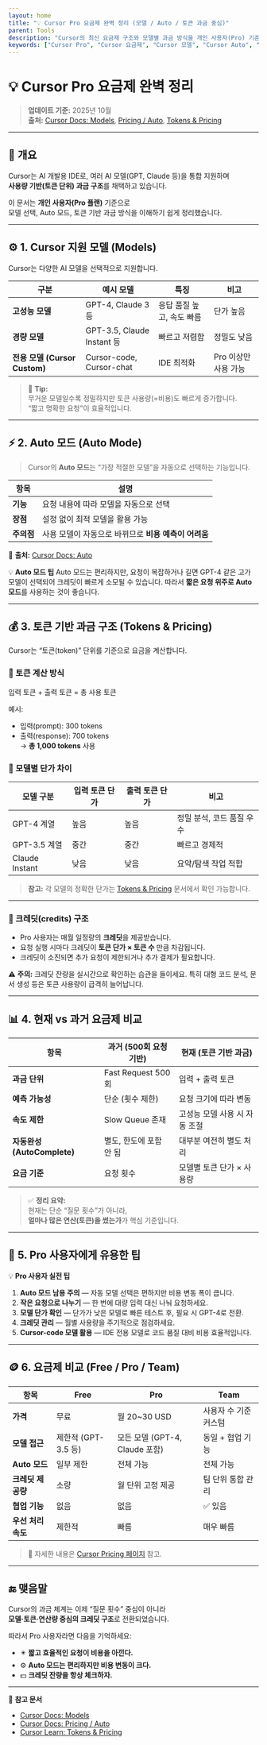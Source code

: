 ```yaml
---
layout: home
title: "💡 Cursor Pro 요금제 완벽 정리 (모델 / Auto / 토큰 과금 중심)"
parent: Tools
description: "Cursor의 최신 요금제 구조와 모델별 과금 방식을 개인 사용자(Pro) 기준으로 정리한 문서입니다."
keywords: ["Cursor Pro", "Cursor 요금제", "Cursor 모델", "Cursor Auto", "Cursor 과금", "Cursor Token", "Cursor Pricing"]
---
```


# 💡 Cursor Pro 요금제 완벽 정리

> **업데이트 기준:** 2025년 10월  
> **출처:** [Cursor Docs: Models](https://cursor.com/docs/models), [Pricing / Auto](https://cursor.com/docs/account/pricing), [Tokens & Pricing](https://cursor.com/learn/tokens-pricing)

---

## 📘 개요

Cursor는 AI 개발용 IDE로, 여러 AI 모델(GPT, Claude 등)을 통합 지원하며  
**사용량 기반(토큰 단위) 과금 구조**를 채택하고 있습니다.  

이 문서는 **개인 사용자(Pro 플랜)** 기준으로  
모델 선택, Auto 모드, 토큰 기반 과금 방식을 이해하기 쉽게 정리했습니다.

---

## ⚙️ 1. Cursor 지원 모델 (Models)

Cursor는 다양한 AI 모델을 선택적으로 지원합니다.

| 구분 | 예시 모델 | 특징 | 비고 |
|------|------------|------|------|
| **고성능 모델** | GPT-4, Claude 3 등 | 응답 품질 높고, 속도 빠름 | 단가 높음 |
| **경량 모델** | GPT-3.5, Claude Instant 등 | 빠르고 저렴함 | 정밀도 낮음 |
| **전용 모델 (Cursor Custom)** | Cursor-code, Cursor-chat | IDE 최적화 | Pro 이상만 사용 가능 |

> 💬 **Tip:**  
> 무거운 모델일수록 정밀하지만 토큰 사용량(=비용)도 빠르게 증가합니다.  
> “짧고 명확한 요청”이 효율적입니다.

---

## ⚡ 2. Auto 모드 (Auto Mode)

> Cursor의 **Auto 모드**는 “가장 적절한 모델”을 자동으로 선택하는 기능입니다.

| 항목 | 설명 |
|------|------|
| **기능** | 요청 내용에 따라 모델을 자동으로 선택 |
| **장점** | 설정 없이 최적 모델을 활용 가능 |
| **주의점** | 사용 모델이 자동으로 바뀌므로 **비용 예측이 어려움** |

📎 **출처:** [Cursor Docs: Auto](https://cursor.com/docs/account/pricing)

<div class="note">
💡 <b>Auto 모드 팁</b>  
Auto 모드는 편리하지만, 요청이 복잡하거나 길면  
GPT-4 같은 고가 모델이 선택되어 크레딧이 빠르게 소모될 수 있습니다.  
따라서 <b>짧은 요청 위주로 Auto 모드</b>를 사용하는 것이 좋습니다.
</div>

---

## 💰 3. 토큰 기반 과금 구조 (Tokens & Pricing)

Cursor는 “토큰(token)” 단위를 기준으로 요금을 계산합니다.

### 🔹 토큰 계산 방식

입력 토큰 + 출력 토큰 = 총 사용 토큰


예시:
- 입력(prompt): 300 tokens  
- 출력(response): 700 tokens  
→ **총 1,000 tokens** 사용  

### 🔹 모델별 단가 차이

| 모델 구분 | 입력 토큰 단가 | 출력 토큰 단가 | 비고 |
|------------|----------------|----------------|------|
| GPT-4 계열 | 높음 | 높음 | 정밀 분석, 코드 품질 우수 |
| GPT-3.5 계열 | 중간 | 중간 | 빠르고 경제적 |
| Claude Instant | 낮음 | 낮음 | 요약/탐색 작업 적합 |

> **참고:** 각 모델의 정확한 단가는 [Tokens & Pricing](https://cursor.com/learn/tokens-pricing) 문서에서 확인 가능합니다.

---

### 🔹 크레딧(credits) 구조

- Pro 사용자는 매월 일정량의 **크레딧**을 제공받습니다.  
- 요청 실행 시마다 크레딧이 **토큰 단가 × 토큰 수** 만큼 차감됩니다.  
- 크레딧이 소진되면 추가 요청이 제한되거나 추가 결제가 필요합니다.  

<div class="highlight">
⚠️ <b>주의:</b>  
크레딧 잔량을 실시간으로 확인하는 습관을 들이세요.  
특히 대형 코드 분석, 문서 생성 등은 토큰 사용량이 급격히 늘어납니다.
</div>

---

## 📊 4. 현재 vs 과거 요금제 비교

| 항목 | 과거 (500회 요청 기반) | 현재 (토큰 기반 과금) |
|------|-------------------------|------------------------|
| **과금 단위** | Fast Request 500회 | 입력 + 출력 토큰 |
| **예측 가능성** | 단순 (횟수 제한) | 요청 크기에 따라 변동 |
| **속도 제한** | Slow Queue 존재 | 고성능 모델 사용 시 자동 조절 |
| **자동완성(AutoComplete)** | 별도, 한도에 포함 안 됨 | 대부분 여전히 별도 처리 |
| **요금 기준** | 요청 횟수 | 모델별 토큰 단가 × 사용량 |

> ✅ **정리 요약:**  
> 현재는 단순 “질문 횟수”가 아니라,  
> **얼마나 많은 연산(토큰)을 썼는가**가 핵심 기준입니다.

---

## 🧠 5. Pro 사용자에게 유용한 팁

<div class="tip">
💡 <b>Pro 사용자 실전 팁</b>
</div>

1. **Auto 모드 남용 주의** — 자동 모델 선택은 편하지만 비용 변동 폭이 큽니다.  
2. **작은 요청으로 나누기** — 한 번에 대량 입력 대신 나눠 요청하세요.  
3. **모델 단가 확인** — 단가가 낮은 모델로 빠른 테스트 후, 필요 시 GPT-4로 전환.  
4. **크레딧 관리** — 월별 사용량을 주기적으로 점검하세요.  
5. **Cursor-code 모델 활용** — IDE 전용 모델로 코드 품질 대비 비용 효율적입니다.

---

## 🪙 6. 요금제 비교 (Free / Pro / Team)

| 항목 | Free | Pro | Team |
|------|------|------|------|
| **가격** | 무료 | 월 20~30 USD | 사용자 수 기준 커스텀 |
| **모델 접근** | 제한적 (GPT-3.5 등) | 모든 모델 (GPT-4, Claude 포함) | 동일 + 협업 기능 |
| **Auto 모드** | 일부 제한 | 전체 가능 | 전체 가능 |
| **크레딧 제공량** | 소량 | 월 단위 고정 제공 | 팀 단위 통합 관리 |
| **협업 기능** | 없음 | 없음 | ✅ 있음 |
| **우선 처리 속도** | 제한적 | 빠름 | 매우 빠름 |

> 📎 자세한 내용은 [Cursor Pricing 페이지](https://cursor.com/docs/account/pricing) 참고.

---

## 🔚 맺음말

Cursor의 과금 체계는 이제 “질문 횟수” 중심이 아니라  
**모델·토큰·연산량 중심의 크레딧 구조**로 전환되었습니다.  

따라서 Pro 사용자라면 다음을 기억하세요:

- ✴️ **짧고 효율적인 요청이 비용을 아낀다.**  
- ⚙️ **Auto 모드는 편리하지만 비용 변동이 크다.**  
- 💵 **크레딧 잔량을 항상 체크하자.**

---

📘 **참고 문서**
- [Cursor Docs: Models](https://cursor.com/docs/models)  
- [Cursor Docs: Pricing / Auto](https://cursor.com/docs/account/pricing)  
- [Cursor Learn: Tokens & Pricing](https://cursor.com/learn/tokens-pricing)
